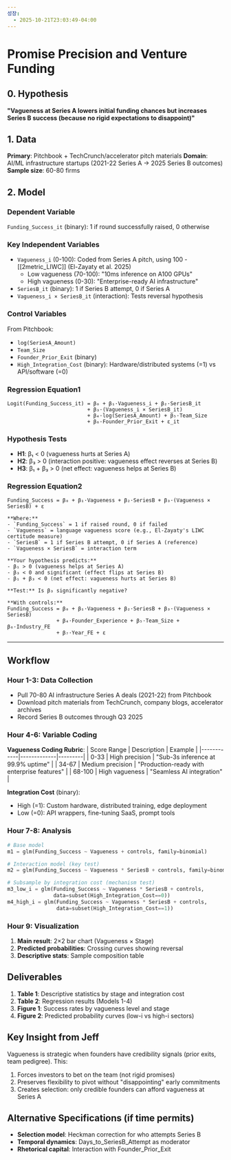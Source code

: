 ```yaml
---
성장:
  - 2025-10-21T23:03:49-04:00
---
```

# Promise Precision and Venture Funding

## 0. Hypothesis 
**"Vagueness at Series A lowers initial funding chances but increases Series B success (because no rigid expectations to disappoint)"**

## 1. Data 
**Primary**: Pitchbook + TechCrunch/accelerator pitch materials
**Domain**: AI/ML infrastructure startups (2021-22 Series A → 2025 Series B outcomes)
**Sample size**: 60-80 firms

## 2. Model

### Dependent Variable
`Funding_Success_it` (binary): 1 if round successfully raised, 0 otherwise

### Key Independent Variables
- `Vagueness_i` (0-100): Coded from Series A pitch, using 100 - [[2metric_LIWC]] (El-Zayaty et al. 2025)
  - Low vagueness (70-100): "10ms inference on A100 GPUs"
  - High vagueness (0-30): "Enterprise-ready AI infrastructure"
- `SeriesB_it` (binary): 1 if Series B attempt, 0 if Series A
- `Vagueness_i × SeriesB_it` (interaction): Tests reversal hypothesis

### Control Variables
From Pitchbook:
- `log(SeriesA_Amount)`
- `Team_Size`
- `Founder_Prior_Exit` (binary)
- `High_Integration_Cost` (binary): Hardware/distributed systems (=1) vs API/software (=0)

### Regression Equation1
```
Logit(Funding_Success_it) = β₀ + β₁·Vagueness_i + β₂·SeriesB_it 
                          + β₃·(Vagueness_i × SeriesB_it) 
                          + β₄·log(SeriesA_Amount) + β₅·Team_Size
                          + β₆·Founder_Prior_Exit + ε_it
```

### Hypothesis Tests
- **H1**: β₁ < 0 (vagueness hurts at Series A)
- **H2**: β₃ > 0 (interaction positive: vagueness effect reverses at Series B)
- **H3**: β₁ + β₃ > 0 (net effect: vagueness helps at Series B)

### Regression Equation2

```
Funding_Success = β₀ + β₁·Vagueness + β₂·SeriesB + β₃·(Vagueness × SeriesB) + ε

**Where:**
- `Funding_Success` = 1 if raised round, 0 if failed
- `Vagueness` = language vagueness score (e.g., El-Zayaty's LIWC certitude measure)
- `SeriesB` = 1 if Series B attempt, 0 if Series A (reference)
- `Vagueness × SeriesB` = interaction term

**Your hypothesis predicts:**
- β₁ > 0 (vagueness helps at Series A)
- β₃ < 0 and significant (effect flips at Series B)
- β₁ + β₃ < 0 (net effect: vagueness hurts at Series B)

**Test:** Is β₃ significantly negative?

**With controls:**
Funding_Success = β₀ + β₁·Vagueness + β₂·SeriesB + β₃·(Vagueness × SeriesB)
                + β₄·Founder_Experience + β₅·Team_Size + β₆·Industry_FE 
                + β₇·Year_FE + ε
```


----

## Workflow 

### Hour 1-3: Data Collection
- Pull 70-80 AI infrastructure Series A deals (2021-22) from Pitchbook
- Download pitch materials from TechCrunch, company blogs, accelerator archives
- Record Series B outcomes through Q3 2025

### Hour 4-6: Variable Coding
**Vagueness Coding Rubric**:
| Score Range | Description | Example |
|------------|-------------|---------|
| 0-33 | High precision | "Sub-3s inference at 99.9% uptime" |
| 34-67 | Medium precision | "Production-ready with enterprise features" |
| 68-100 | High vagueness | "Seamless AI integration" |

**Integration Cost** (binary):
- High (=1): Custom hardware, distributed training, edge deployment
- Low (=0): API wrappers, fine-tuning SaaS, prompt tools

### Hour 7-8: Analysis
```python
# Base model
m1 = glm(Funding_Success ~ Vagueness + controls, family=binomial)

# Interaction model (key test)
m2 = glm(Funding_Success ~ Vagueness * SeriesB + controls, family=binomial)

# Subsample by integration cost (mechanism test)
m3_low_i = glm(Funding_Success ~ Vagueness * SeriesB + controls, 
               data=subset(High_Integration_Cost==0))
m4_high_i = glm(Funding_Success ~ Vagueness * SeriesB + controls,
                data=subset(High_Integration_Cost==1))
```

### Hour 9: Visualization
1. **Main result**: 2×2 bar chart (Vagueness × Stage)
2. **Predicted probabilities**: Crossing curves showing reversal
3. **Descriptive stats**: Sample composition table

## Deliverables
1. **Table 1**: Descriptive statistics by stage and integration cost
2. **Table 2**: Regression results (Models 1-4)
3. **Figure 1**: Success rates by vagueness level and stage
4. **Figure 2**: Predicted probability curves (low-i vs high-i sectors)

## Key Insight from Jeff
Vagueness is strategic when founders have credibility signals (prior exits, team pedigree). This:
1. Forces investors to bet on the team (not rigid promises)
2. Preserves flexibility to pivot without "disappointing" early commitments
3. Creates selection: only credible founders can afford vagueness at Series A

## Alternative Specifications (if time permits)
- **Selection model**: Heckman correction for who attempts Series B
- **Temporal dynamics**: Days_to_SeriesB_Attempt as moderator
- **Rhetorical capital**: Interaction with Founder_Prior_Exit
